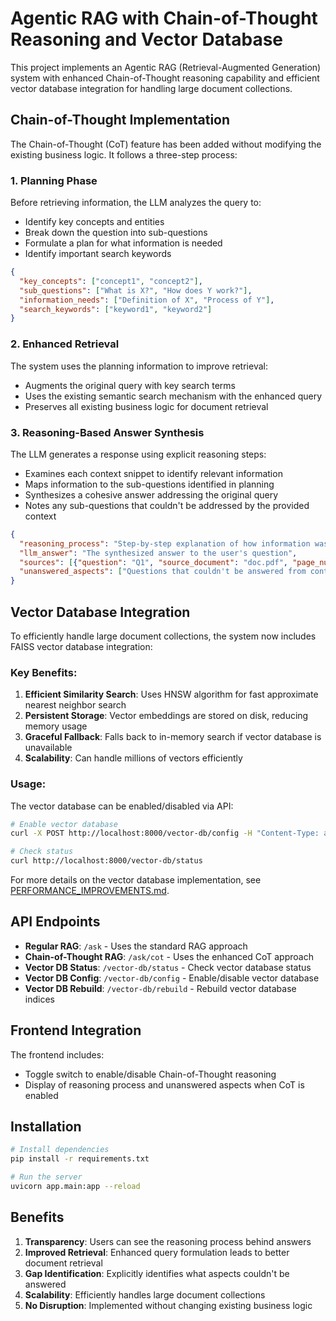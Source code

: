 # Agentic RAG with Chain-of-Thought Reasoning and Vector Database

This project implements an Agentic RAG (Retrieval-Augmented Generation) system with enhanced Chain-of-Thought reasoning capability and efficient vector database integration for handling large document collections.

## Chain-of-Thought Implementation

The Chain-of-Thought (CoT) feature has been added without modifying the existing business logic. It follows a three-step process:

### 1. Planning Phase

Before retrieving information, the LLM analyzes the query to:
- Identify key concepts and entities
- Break down the question into sub-questions
- Formulate a plan for what information is needed
- Identify important search keywords

```json
{
  "key_concepts": ["concept1", "concept2"],
  "sub_questions": ["What is X?", "How does Y work?"],
  "information_needs": ["Definition of X", "Process of Y"],
  "search_keywords": ["keyword1", "keyword2"]
}
```

### 2. Enhanced Retrieval

The system uses the planning information to improve retrieval:
- Augments the original query with key search terms
- Uses the existing semantic search mechanism with the enhanced query
- Preserves all existing business logic for document retrieval

### 3. Reasoning-Based Answer Synthesis

The LLM generates a response using explicit reasoning steps:
- Examines each context snippet to identify relevant information
- Maps information to the sub-questions identified in planning
- Synthesizes a cohesive answer addressing the original query
- Notes any sub-questions that couldn't be addressed by the provided context

```json
{
  "reasoning_process": "Step-by-step explanation of how information was connected",
  "llm_answer": "The synthesized answer to the user's question",
  "sources": [{"question": "Q1", "source_document": "doc.pdf", "page_num": 5}],
  "unanswered_aspects": ["Questions that couldn't be answered from context"]
}
```

## Vector Database Integration

To efficiently handle large document collections, the system now includes FAISS vector database integration:

### Key Benefits:

1. **Efficient Similarity Search**: Uses HNSW algorithm for fast approximate nearest neighbor search
2. **Persistent Storage**: Vector embeddings are stored on disk, reducing memory usage
3. **Graceful Fallback**: Falls back to in-memory search if vector database is unavailable
4. **Scalability**: Can handle millions of vectors efficiently

### Usage:

The vector database can be enabled/disabled via API:

```bash
# Enable vector database
curl -X POST http://localhost:8000/vector-db/config -H "Content-Type: application/json" -d '{"enabled": true}'

# Check status
curl http://localhost:8000/vector-db/status
```

For more details on the vector database implementation, see [PERFORMANCE_IMPROVEMENTS.md](PERFORMANCE_IMPROVEMENTS.md).

## API Endpoints

- **Regular RAG**: `/ask` - Uses the standard RAG approach
- **Chain-of-Thought RAG**: `/ask/cot` - Uses the enhanced CoT approach
- **Vector DB Status**: `/vector-db/status` - Check vector database status
- **Vector DB Config**: `/vector-db/config` - Enable/disable vector database
- **Vector DB Rebuild**: `/vector-db/rebuild` - Rebuild vector database indices

## Frontend Integration

The frontend includes:
- Toggle switch to enable/disable Chain-of-Thought reasoning
- Display of reasoning process and unanswered aspects when CoT is enabled

## Installation

```bash
# Install dependencies
pip install -r requirements.txt

# Run the server
uvicorn app.main:app --reload
```

## Benefits

1. **Transparency**: Users can see the reasoning process behind answers
2. **Improved Retrieval**: Enhanced query formulation leads to better document retrieval
3. **Gap Identification**: Explicitly identifies what aspects couldn't be answered
4. **Scalability**: Efficiently handles large document collections
5. **No Disruption**: Implemented without changing existing business logic 